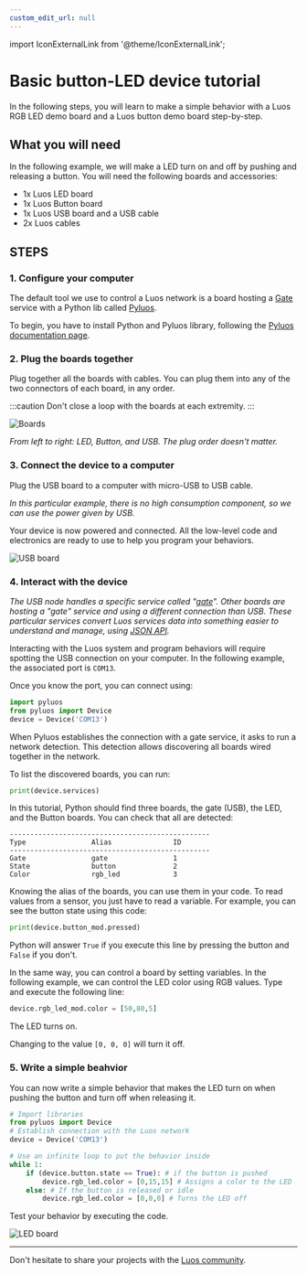 ```yaml
---
custom_edit_url: null
---
```


import IconExternalLink from '@theme/IconExternalLink';

# Basic button-LED device tutorial

In the following steps, you will learn to make a simple behavior with a Luos RGB LED demo board and a Luos button demo board step-by-step.

## What you will need

In the following example, we will make a LED turn on and off by pushing and releasing a button. You will need the following boards and accessories:

- 1x Luos LED board
- 1x Luos Button board
- 1x Luos USB board and a USB cable
- 2x Luos cables

## STEPS

### 1. Configure your computer

The default tool we use to control a Luos network is a board hosting a [Gate](/docs/tools/gate) service with a Python lib called [Pyluos](/docs/tools/pyluos).

To begin, you have to install Python and Pyluos library, following the [Pyluos documentation page](/docs/tools/pyluos).

### 2. Plug the boards together

Plug together all the boards with cables. You can plug them into any of the two connectors of each board, in any order.

:::caution
Don't close a loop with the boards at each extremity.
:::

![Boards](/img/quickstart-1.png)

_From left to right: LED, Button, and USB. The plug order doesn't matter._

### 3. Connect the device to a computer

Plug the USB board to a computer with micro-USB to USB cable.

_In this particular example, there is no high consumption component, so we can use the power given by USB._

Your device is now powered and connected. All the low-level code and electronics are ready to use to help you program your behaviors.

![USB board](/img/quickstart-2.png)

### 4. Interact with the device

_The USB node handles a specific service called "[gate](/docs/tools/gate)". Other boards are hosting a "gate" service and using a different connection than USB. These particular services convert Luos services data into something easier to understand and manage, using [JSON API](/docs/api/api-json)._

Interacting with the Luos system and program behaviors will require spotting the USB connection on your computer. In the following example, the associated port is `COM13`.

Once you know the port, you can connect using:

```python
import pyluos
from pyluos import Device
device = Device('COM13')
```

When Pyluos establishes the connection with a gate service, it asks to run a network detection. This detection allows discovering all boards wired together in the network.

To list the discovered boards, you can run:

```python
print(device.services)
```

In this tutorial, Python should find three boards, the gate (USB), the LED, and the Button boards. You can check that all are detected:

```AsciiDoc
-------------------------------------------------
Type                Alias               ID
-------------------------------------------------
Gate                gate                1
State               button              2
Color               rgb_led             3
```

Knowing the alias of the boards, you can use them in your code.
To read values from a sensor, you just have to read a variable. For example, you can see the button state using this code:

```python
print(device.button_mod.pressed)
```

Python will answer `True` if you execute this line by pressing the button and `False` if you don't.

In the same way, you can control a board by setting variables.
In the following example, we can control the LED color using RGB values. Type and execute the following line:

```python
device.rgb_led_mod.color = [50,80,5]
```

The LED turns on.

Changing to the value `[0, 0, 0]` will turn it off.

### 5. Write a simple beahvior

You can now write a simple behavior that makes the LED turn on when pushing the button and turn off when releasing it.

```python
# Import libraries
from pyluos import Device
# Establish connection with the Luos network
device = Device('COM13')

# Use an infinite loop to put the behavior inside
while 1:
    if (device.button.state == True): # if the button is pushed
        device.rgb_led.color = [0,15,15] # Assigns a color to the LED
    else: # If the button is released or idle
        device.rgb_led.color = [0,0,0] # Turns the LED off
```

Test your behavior by executing the code.

![LED board](/img/quickstart-3.png)

---

Don't hesitate to share your projects with the <a href="https://www.reddit.com/r/Luos/" target="_blank">Luos community<IconExternalLink width="10" /></a>.
